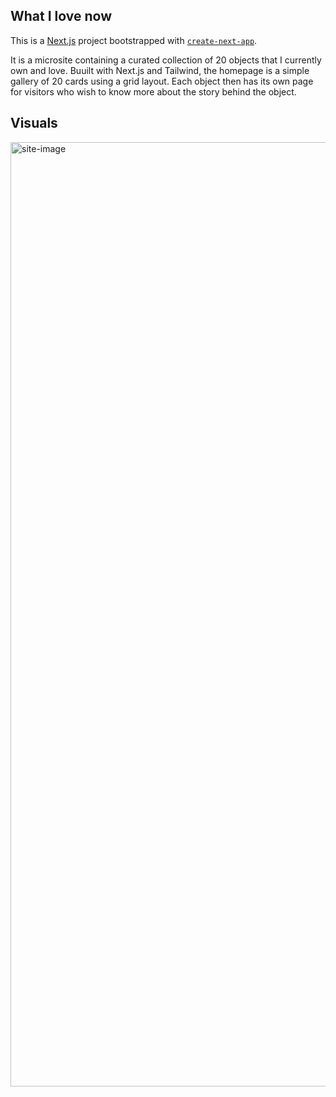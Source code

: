 ## What I love now

This is a [Next.js](https://nextjs.org/) project bootstrapped with [`create-next-app`](https://github.com/vercel/next.js/tree/canary/packages/create-next-app).

It is a microsite containing a curated collection of 20 objects that I currently own and love. Buuilt with Next.js and Tailwind, the homepage is a simple gallery of 20 cards using a grid layout. Each object then has its own page for visitors who wish to know more about the story behind the object.

## Visuals

<img width="1511" alt="site-image" src="https://github.com/tangaroo/what-i-love-now/assets/75140334/3e953aab-1d77-48c6-9056-015d9f0421f1">
